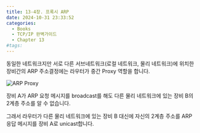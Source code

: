 ```yaml
---
title: 13-4장. 프록시 ARP
date: 2024-10-31 23:33:52
categories:
  - Books
  - TCP/IP 완벽가이드
  - Chapter 13
#tags:
---
```

동일한 네트워크지만 서로 다른 서브네트워크(로컬 네트워크, 물리 네트워크)에 위치한 장비간의 ARP 주소결정에는 라우터가 중간 Proxy 역할을 합니다.

![ARP Proxy](/images/arp_proxy.png)

장비 A가 ARP 요청 메시지를 broadcast를 해도 다른 물리 네트워크에 있는 장비 B의 2계층 주소를 알 수 없습니다.

그래서 라우터가 다른 물리 네트워크에 있는 장비 B 대신에 자신의 2계층 주소를 ARP 응답 메시지를 장비 A로 unicast합니다.
